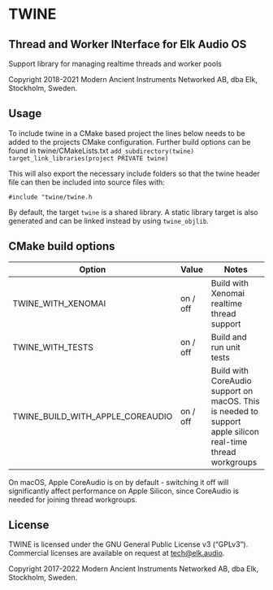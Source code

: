 # TWINE
## Thread and Worker INterface for Elk Audio OS

Support library for managing realtime threads and worker pools

Copyright 2018-2021 Modern Ancient Instruments Networked AB, dba Elk, Stockholm, Sweden.

## Usage
To include twine in a CMake based project the lines below needs to be added to the projects CMake configuration. Further build options can be found in twine/CMakeLists.txt
`add_subdirectory(twine)`
`target_link_libraries(project PRIVATE twine)`


This will also export the necessary include folders so that the twine header file can then be included into source files with:

`#include "twine/twine.h`

By default, the target `twine` is a shared library. A static library target is also generated and can be linked instead by using `twine_objlib`.

## CMake build options
| Option                              | Value    | Notes                                                                                                             |
|-------------------------------------|----------|-------------------------------------------------------------------------------------------------------------------|
| TWINE_WITH_XENOMAI                  | on / off | Build with Xenomai realtime thread support                                                                        |
| TWINE_WITH_TESTS                    | on / off | Build and run unit tests                                                                                          |
| TWINE_BUILD_WITH_APPLE_COREAUDIO    | on / off | Build with CoreAudio support on macOS. This is needed to support apple silicon real-time thread workgroups        |

On macOS, Apple CoreAudio is on by default - switching it off will significantly affect performance on Apple Silicon, since CoreAudio is needed for joining thread workgroups. 

## License

TWINE is licensed under the GNU General Public License v3 (“GPLv3”). Commercial licenses are available on request at tech@elk.audio.

Copyright 2017-2022 Modern Ancient Instruments Networked AB, dba Elk, Stockholm, Sweden.

